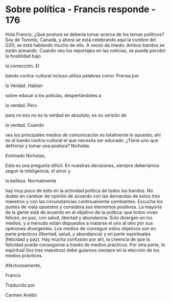 # Sobre política - Francis responde - 176

Hola Francis, ¿Qué postura se debería tomar acerca de los temas políticos? Soy de Toronto, Canadá, y ahora se está celebrando aquí la cumbre del G20; se está hablando mucho de ello. A veces da miedo. Ambos bandos se están armando. Cuando veo los reportajes en las noticias, se puede percibir la hostilidad bajo 

la corrección. El

bando contra-cultural incluso utiliza palabras como: Prensa por 

la Verdad. Hablan

sobre educar a los policías, despertándoles a 

la verdad. Pero

para mí eso no es la verdad en absoluto, es su versión de 

la verdad. Cuando

ves los principales medios de comunicación es totalmente lo opuesto; ahí es el bando contra-cultural el que necesita ser educado. ¿Tiene uno que definirse y tomar una postura? Nicholas

Estimado Nicholas, 

Esta es una pregunta difícil. En nuestras decisiones, siempre deberíamos seguir la inteligencia, el amor y 

la belleza. Normalmente

hay muy poco de esto en la actividad política de todos los bandos. No dudes en cambiar de opinión de acuerdo con las demandas de estos tres maestros y con las circunstancias continuamente cambiantes. Escucha los puntos de vista opuestos y considera sus elementos positivos. La mayoría de la gente está de acuerdo en el objetivo de la política: que todos vivan felices, en paz, con salud, libertad y abundancia. Solo divergen en los medios, y a menudo están dispuestos a matarse el uno al otro por sus opiniones divergentes. Los medios de conseguir estos objetivos son en parte prácticos (libertad, salud, y abundancia) y en parte espirituales (felicidad y paz). Hay mucha confusión por ahí, la creencia de que la felicidad puede conseguirse a través de medios prácticos. Por otra parte, lo espiritual (los tres maestros) debe guiarnos siempre en la elección de los medios prácticos.

Afectuosamente, 

Francis

Traducido por 

Carmen Areitio

